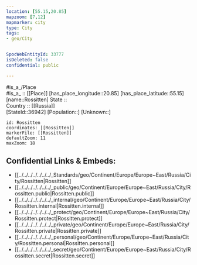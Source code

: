 ```yaml
---
location: [55.15,20.85] 
mapzoom: [7,12] 
mapmarker: city 
type: City
tags:
- geo/City


SpocWebEntityId: 33777
isDeleted: false
confidential: public

---
```

#is_a_/Place  
#is_a_ :: [[Place]] 
[has_place_longitude::20.85] 
[has_place_latitude::55.15] 
[name::Rossitten] 
State ::  
Country :: [[Russia]]  
[StateId::36942] 
[Population::] 
[Unknown::] 


```leaflet
id: Rossitten
coordinates: [[Rossitten]] 
markerFile: [[Rossitten]] 
defaultZoom: 11 
maxZoom: 18
```


## Confidential Links & Embeds: 
- [[../../../../../../../_Standards/geo/Continent/Europe/Europe~East/Russia/City/Rossitten|Rossitten]] 
- [[../../../../../../../_public/geo/Continent/Europe/Europe~East/Russia/City/Rossitten.public|Rossitten.public]] 
- [[../../../../../../../_internal/geo/Continent/Europe/Europe~East/Russia/City/Rossitten.internal|Rossitten.internal]] 
- [[../../../../../../../_protect/geo/Continent/Europe/Europe~East/Russia/City/Rossitten.protect|Rossitten.protect]] 
- [[../../../../../../../_private/geo/Continent/Europe/Europe~East/Russia/City/Rossitten.private|Rossitten.private]] 
- [[../../../../../../../_personal/geo/Continent/Europe/Europe~East/Russia/City/Rossitten.personal|Rossitten.personal]] 
- [[../../../../../../../_secret/geo/Continent/Europe/Europe~East/Russia/City/Rossitten.secret|Rossitten.secret]] 
